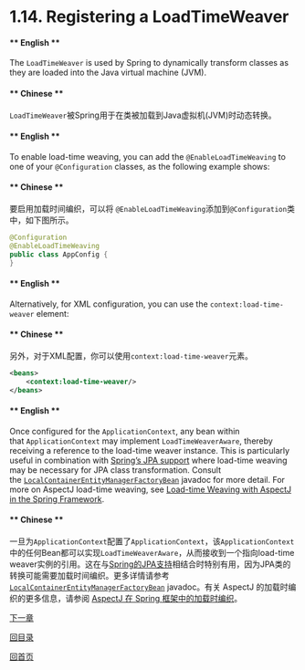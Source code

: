 # 1.14. Registering a LoadTimeWeaver

<!-- tabs:start -->

#### ** English **

The `LoadTimeWeaver` is used by Spring to dynamically transform classes as they are loaded into the Java virtual machine (JVM).
#### ** Chinese **

`LoadTimeWeaver`被Spring用于在类被加载到Java虚拟机(JVM)时动态转换。
<!-- tabs:end -->


<!-- tabs:start -->

#### ** English **

To enable load-time weaving, you can add the `@EnableLoadTimeWeaving` to one of your `@Configuration` classes, as the following example shows:
#### ** Chinese **

要启用加载时间编织，可以将 `@EnableLoadTimeWeaving`添加到`@Configuration`类中，如下图所示。
<!-- tabs:end -->


```java
@Configuration
@EnableLoadTimeWeaving
public class AppConfig {
}
```

<!-- tabs:start -->

#### ** English **

Alternatively, for XML configuration, you can use the `context:load-time-weaver` element:
#### ** Chinese **

另外，对于XML配置，你可以使用`context:load-time-weaver`元素。
<!-- tabs:end -->


```xml
<beans>
    <context:load-time-weaver/>
</beans>
```

<!-- tabs:start -->

#### ** English **

Once configured for the `ApplicationContext`, any bean within that `ApplicationContext` may implement `LoadTimeWeaverAware`, thereby receiving a reference to the load-time weaver instance. This is particularly useful in combination with [Spring’s JPA support](https://docs.spring.io/spring/docs/5.2.6.RELEASE/spring-framework-reference/data-access.html#orm-jpa) where load-time weaving may be necessary for JPA class transformation. Consult the [`LocalContainerEntityManagerFactoryBean`](https://docs.spring.io/spring-framework/docs/5.2.6.RELEASE/javadoc-api/org/springframework/orm/jpa/LocalContainerEntityManagerFactoryBean.html) javadoc for more detail. For more on AspectJ load-time weaving, see [Load-time Weaving with AspectJ in the Spring Framework](https://docs.spring.io/spring/docs/5.2.6.RELEASE/spring-framework-reference/core.html#aop-aj-ltw).
#### ** Chinese **

一旦为`ApplicationContext`配置了`ApplicationContext`，该`ApplicationContext`中的任何Bean都可以实现`LoadTimeWeaverAware`，从而接收到一个指向load-time weaver实例的引用。这在与[Spring的JPA支持](https://docs.spring.io/spring/docs/5.2.6.RELEASE/spring-framework-reference/data-access.html#orm-jpa)相结合时特别有用，因为JPA类的转换可能需要加载时间编织。更多详情请参考 [`LocalContainerEntityManagerFactoryBean`](https://docs.spring.io/spring-framework/docs/5.2.6.RELEASE/javadoc-api/org/springframework/orm/jpa/LocalContainerEntityManagerFactoryBean.html) javadoc。有关 AspectJ 的加载时编织的更多信息，请参阅 [AspectJ 在 Spring 框架中的加载时编织](https://docs.spring.io/spring/docs/5.2.6.RELEASE/spring-framework-reference/core.html#aop-aj-ltw)。
<!-- tabs:end -->



[下一章](Spring-Framework-5.2.6.RELEASE/Core%20Technologies/1.15.%20Additional%20Capabilities%20of%20the ApplicationContext.md)


[回目录](Spring-Framework-5.2.6.RELEASE/summary.md)

[回首页](/README)
